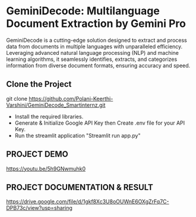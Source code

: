 # GeminiDecode: Multilanguage Document Extraction by Gemini Pro

GeminiDecode is a cutting-edge solution designed to extract and process data from documents in multiple languages with unparalleled efficiency. Leveraging advanced natural language processing (NLP) and machine learning algorithms, it seamlessly identifies, extracts, and categorizes information from diverse document formats, ensuring accuracy and speed.

## Clone the Project

git clone https://github.com/Polani-Keerthi-Varshini/GeminiDecode_Smartinternz.git
- Install the required libraries.
- Generate & Initialize Google API Key then Create .env file for your API Key.
- Run the streamlit application "Streamlit run app.py"

## PROJECT DEMO
https://youtu.be/5h9GNwmuhk0

## PROJECT DOCUMENTATION & RESULT
https://drive.google.com/file/d/1gkf8Xc3U8oOUWnE6OXgZrFq7C-DPB73c/view?usp=sharing
